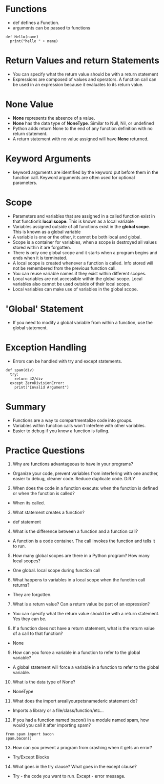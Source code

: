 # Functions
- def defines a Function.
- arguments can be passed to functions
```
def Hello(name)
  print("hello " + name)
```

# Return Values and return Statements
- You can specify what the return value should be with a return statement
- Expressions are composed of values and operators. A function call can be used in an expression because it evaluates to its return value.

# None Value
- **None** represents the absence of a value.
- **None** has the data type of **NoneType**. Similar to Null, Nil, or undefined
- Python adds return None to the end of any function definition with no return statement.
- A return statement with no value assigned will have **None** returned.

# Keyword Arguments
- keyword arguments are identified by the keyword put before them in the function call. Keyword arguments are often used for optional parameters.


# Scope
- Parameters and variables that are assigned in a called function exist in that function’s **local scope**. This is known as a local variable
- Variables assigned outside of all functions exist in the **global scope**. This is known as a global variable
- A variable is one or the other, it cannot be both local and global.
- Scope is a container for variables, when a scope is destroyed all values stored within it are forgotten.
- There is only one global scope and it starts when a program begins and ends when it is terminated.
- A local scope is created whenever a function is called. Info stored will not be remembered from the previous function call.
- You can reuse variable names if they exist within different scopes.
- Local variables are not accessible within the global scope. Local variables also cannot be used outside of their local scope.
- Local variables can make use of variables in the global scope.

# 'Global' Statement
- If you need to modify a global variable from within a function, use the global statement.


# Exception Handling
- Errors can be handled with try and except statements.
```
def spam(div)
  try:
    return 42/div
  except ZeroDivisionError:
    print("Invalid Argument")
```

# Summary
- Functions are a way to compartmentalize code into groups.
- Variables within function calls won't interfere with other variables.
- Easier to debug if you know a function is failing.

# Practice Questions
1. Why are functions advantageous to have in your programs?
- Organize your code, prevent variables from interfering with one another, easier to debug, cleaner code. Reduce duplicate code. D.R.Y
2. When does the code in a function execute: when the function is defined or when the function is called?
- When its called.
3. What statement creates a function?
- def statement
4. What is the difference between a function and a function call?
- A function is a code container. The call invokes the function and tells it to run.
5. How many global scopes are there in a Python program? How many local scopes?
- One global. local scope during function call
6. What happens to variables in a local scope when the function call returns?
- They are forgotten.
7. What is a return value? Can a return value be part of an expression?
- You can specify what the return value should be with a return statement. Yes they can be.
8. If a function does not have a return statement, what is the return value of a call to that function?
- None
9. How can you force a variable in a function to refer to the global variable?
- A global statement will force a variable in a function to refer to the
global variable.
10. What is the data type of None?
- NoneType
11. What does the import areallyourpetsnamederic statement do?
- Imports a library or a file/class/function/etc...
12. If you had a function named bacon() in a module named spam, how would you call it after importing spam?
```
from spam import bacon
spam.bacon()

```
13. How can you prevent a program from crashing when it gets an error?
- Try/Except Blocks
14. What goes in the try clause? What goes in the except clause?
- Try - the code you want to run. Except - error message.
